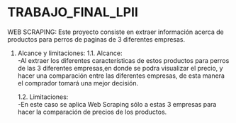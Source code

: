 # TRABAJO_FINAL_LPII  
WEB SCRAPING:
Este proyecto consiste en extraer información acerca de productos para perros de paginas de 3 diferentes empresas.  
1. Alcance y limitaciones:
   1.1. Alcance:  
   -Al extraer los diferentes características de estos productos para perros de las 3 diferentes empresas,en donde     se podra visualizar el precio, y hacer una comparación entre las diferentes empresas, de esta manera el           comprador tomará una mejor decisión.
   
   1.2. Limitaciones:  
   -En este caso se aplica Web Scraping sólo a estas 3 empresas para hacer la comparación de precios de los           productos. 
   

